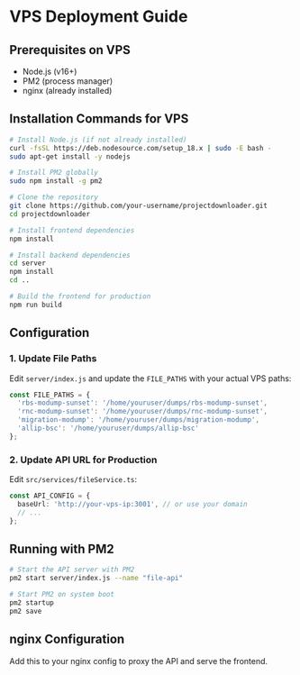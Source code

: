 # VPS Deployment Guide

## Prerequisites on VPS
- Node.js (v16+)
- PM2 (process manager)
- nginx (already installed)

## Installation Commands for VPS

```bash
# Install Node.js (if not already installed)
curl -fsSL https://deb.nodesource.com/setup_18.x | sudo -E bash -
sudo apt-get install -y nodejs

# Install PM2 globally
sudo npm install -g pm2

# Clone the repository
git clone https://github.com/your-username/projectdownloader.git
cd projectdownloader

# Install frontend dependencies
npm install

# Install backend dependencies
cd server
npm install
cd ..

# Build the frontend for production
npm run build
```

## Configuration

### 1. Update File Paths
Edit `server/index.js` and update the `FILE_PATHS` with your actual VPS paths:

```javascript
const FILE_PATHS = {
  'rbs-modump-sunset': '/home/youruser/dumps/rbs-modump-sunset',
  'rnc-modump-sunset': '/home/youruser/dumps/rnc-modump-sunset',
  'migration-modump': '/home/youruser/dumps/migration-modump',
  'allip-bsc': '/home/youruser/dumps/allip-bsc'
};
```

### 2. Update API URL for Production
Edit `src/services/fileService.ts`:

```typescript
const API_CONFIG = {
  baseUrl: 'http://your-vps-ip:3001', // or use your domain
  // ...
};
```

## Running with PM2

```bash
# Start the API server with PM2
pm2 start server/index.js --name "file-api"

# Start PM2 on system boot
pm2 startup
pm2 save
```

## nginx Configuration

Add this to your nginx config to proxy the API and serve the frontend.
